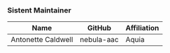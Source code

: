 ### Sistent Maintainer

| Name               | GitHub     | Affiliation |
| ------------------ | ---------- | ----------- |
| Antonette Caldwell | nebula-aac | Aquia       |
